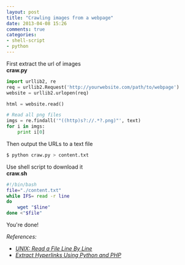 ```yaml
---
layout: post
title: "Crawling images from a webpage"
date: 2013-04-08 15:26
comments: true
categories: 
- shell-script
- python
---
```


First extract the url of images  
**craw.py**
```py
import urllib2, re
req = urllib2.Request('http://yourwebsite.com/path/to/webpage')
website = urllib2.urlopen(req)

html = website.read()

# Read all png files
imgs = re.findall('"((http)s?://.*?.png)"', text)
for i in imgs:
    print i[0]
```

Then output the URLs to a text file
```sh
$ python craw.py > content.txt
```

Use shell script to download it  
**craw.sh**
```sh
#!/bin/bash
file="./content.txt"
while IFS= read -r line
do
    wget "$line"
done <"$file"
```

You're done!

_References:_

* _[UNIX: Read a File Line By Line](http://www.cyberciti.biz/faq/unix-howto-read-line-by-line-from-file/)_
* _[Extract Hyperlinks Using Python and PHP](http://kianmeng.org/blog/2013/03/11/extract-hyperlinks-using-python-and-php/)_

